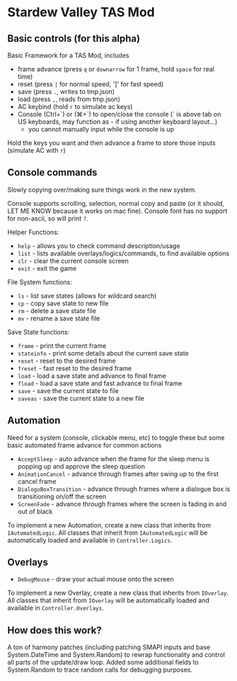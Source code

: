 # Stardew Valley TAS Mod

## Basic controls (for this alpha)
Basic Framework for a TAS Mod, includes
* frame advance (press `q` or `downarrow` for 1 frame, hold `space` for real time)
* reset (press `|` for normal speed, ']' for fast speed)
* save (press `.`, writes to tmp.json)
* load (press `,`, reads from tmp.json)
* AC keybind (hold `r` to simulate ac keys)
* Console (Ctrl+\`) or (⌘+\`) to open/close the console (\` is above tab on US keyboards, may function as `~` if using another keyboard layout...)
    * you cannot manually input while the console is up

Hold the keys you want and then advance a frame to store those inputs (simulate AC with `r`)

## Console commands
Slowly copying over/making sure things work in the new system.

Console supports scrolling, selection, normal copy and paste (or it should, LET ME KNOW because it works on mac fine). Console font has no support for non-ascii, so will print `?`.

Helper Functions:
* `help` - allows you to check command description/usage
* `list` - lists available overlays/logics/commands, to find available options
* `clr` - clear the current console screen
* `exit` - exit the game

File System functions:
* `ls` - list save states (allows for wildcard search)
* `cp` - copy save state to new file
* `rm` - delete a save state file
* `mv` - rename a save state file

Save State functions:
* `frame` - print the current frame
* `stateinfo` - print some details about the current save state
* `reset` - reset to the desired frame
* `freset` - fast reset to the desired frame
* `load` - load a save state and advance to final frame
* `fload` -  load a save state and fast advance to final frame
* `save` - save the current state to file
* `saveas` - save the current state to a new file


## Automation

Need for a system (console, clickable menu, etc) to toggle these but some basic automated frame advance for common actions

* `AcceptSleep` - auto advance when the frame for the sleep menu is popping up and approve the sleep question
* `AnimationCancel` - advance through frames after swing up to the first cancel frame
* `DialoguBoxTransition` - advance through frames where a dialogue box is transitioning on/off the screen
* `ScreenFade` - advance through frames where the screen is fading in and out of black

To implement a new Automation, create a new class that inherits from `IAutomatedLogic`. All classes that inherit from `IAutomatedLogic` will be automatically loaded and available in `Controller.Logics`.

## Overlays

* `DebugMouse` - draw your actual mouse onto the screen

To implement a new Overlay, create a new class that inherits from `IOverlay`. All classes that inherit from `IOverlay` will be automatically loaded and available in `Controller.Overlays`.

## How does this work?

A ton of harmony patches (including patching SMAPI inputs and base System.DateTime and System.Random) to rewrap functionality and control all parts of the update/draw loop. Added some additional fields to System.Random to trace random calls for debugging purposes.

